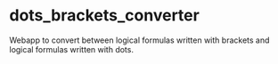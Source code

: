 # dots_brackets_converter
Webapp to convert between logical formulas written with brackets and logical formulas written with dots.

